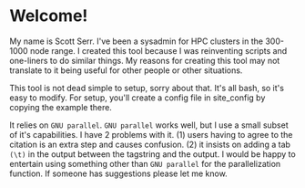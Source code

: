 # Welcome!

My name is Scott Serr.  I've been a sysadmin for HPC clusters in the 300-1000 node range.  I created this tool because I was reinventing scripts and one-liners to do similar things.  My reasons for creating this tool may not translate to it being useful for other people or other situations.

This tool is not dead simple to setup, sorry about that.  It's all bash, so it's easy to modify.  For setup, you'll create a config file in site_config by copying the example there.

It relies on `GNU parallel`.  `GNU parallel` works well, but I use a small subset of it's capabilities.  I have 2 problems with it.  (1) users having to agree to the citation is an extra step and causes confusion.  (2) it insists on adding a tab `(\t)` in the output between the tagstring and the output.  I would be happy to entertain using something other than `GNU parallel` for the parallelization function.  If someone has suggestions please let me know.
